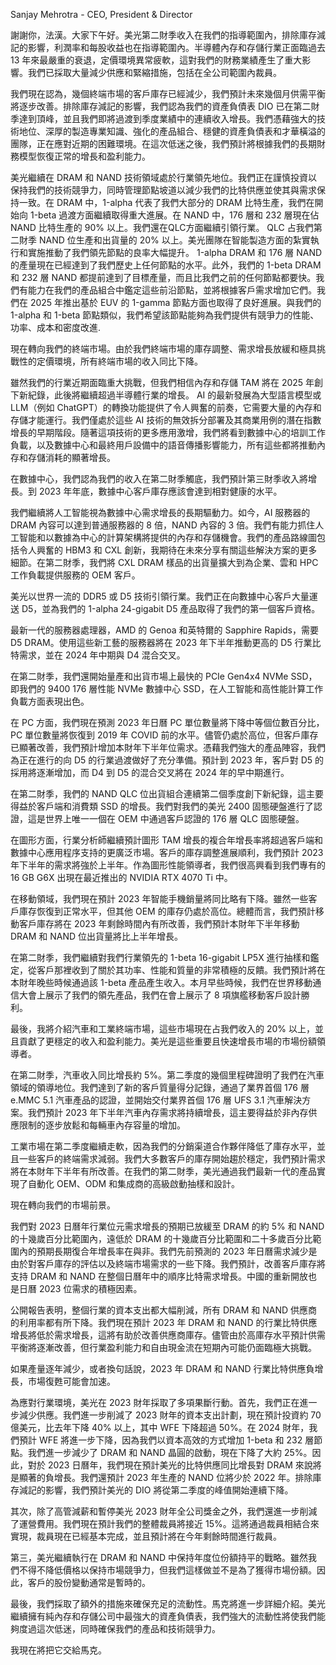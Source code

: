 Sanjay Mehrotra - CEO, President & Director

謝謝你，法漢。大家下午好。美光第二財季收入在我們的指導範圍內，排除庫存減記的影響，利潤率和每股收益也在指導範圍內。半導體內存和存儲行業正面臨過去 13 年來最嚴重的衰退，定價環境異常疲軟，這對我們的財務業績產生了重大影響。我們已採取大量減少供應和緊縮措施，包括在全公司範圍內裁員。

我們現在認為，幾個終端市場的客戶庫存已經減少，我們預計未來幾個月供需平衡將逐步改善。排除庫存減記的影響，我們認為我們的資產負債表 DIO 已在第二財季達到頂峰，並且我們即將過渡到季度業績中的連續收入增長。我們憑藉強大的技術地位、深厚的製造專業知識、強化的產品組合、穩健的資產負債表和才華橫溢的團隊，正在應對近期的困難環境。在這次低迷之後，我們預計將根據我們的長期財務模型恢復正常的增長和盈利能力。

美光繼續在 DRAM 和 NAND 技術領域處於行業領先地位。我們正在謹慎投資以保持我們的技術競爭力，同時管理節點坡道以減少我們的比特供應並使其與需求保持一致。在 DRAM 中，1-alpha 代表了我們大部分的 DRAM 比特生產，我們在開始向 1-beta 過渡方面繼續取得重大進展。在 NAND 中，176 層和 232 層現在佔 NAND 比特生產的 90% 以上。我們還在QLC方面繼續引領行業。 QLC 占我們第二財季 NAND 位生產和出貨量的 20% 以上。美光團隊在智能製造方面的紮實執行和實施推動了我們領先節點的良率大幅提升。 1-alpha DRAM 和 176 層 NAND 的產量現在已經達到了我們歷史上任何節點的水平。此外，我們的 1-beta DRAM 和 232 層 NAND 都提前達到了目標產量，而且比我們之前的任何節點都要快。我們有能力在我們的產品組合中鑑定這些前沿節點，並將根據客戶需求增加它們。我們在 2025 年推出基於 EUV 的 1-gamma 節點方面也取得了良好進展。與我們的 1-alpha 和 1-beta 節點類似，我們希望該節點能夠為我們提供有競爭力的性能、功率、成本和密度改進.

現在轉向我們的終端市場。由於我們終端市場的庫存調整、需求增長放緩和極具挑戰性的定價環境，所有終端市場的收入同比下降。

雖然我們的行業近期面臨重大挑戰，但我們相信內存和存儲 TAM 將在 2025 年創下新紀錄，此後將繼續超過半導體行業的增長。 AI 的最新發展為大型語言模型或 LLM（例如 ChatGPT）的轉換功能提供了令人興奮的前奏，它需要大量的內存和存儲才能運行。我們僅處於這些 AI 技術的無效拆分部署及其商業用例的潛在指數增長的早期階段。隨著這項技術的更多應用激增，我們將看到數據中心的培訓工作負載，以及數據中心和最終用戶設備中的語音傳播影響能力，所有這些都將推動內存和存儲消耗的顯著增長。

在數據中心，我們認為我們的收入在第二財季觸底，我們預計第三財季收入將增長。到 2023 年年底，數據中心客戶庫存應該會達到相對健康的水平。

我們繼續將人工智能視為數據中心需求增長的長期驅動力。如今，AI 服務器的 DRAM 內容可以達到普通服務器的 8 倍，NAND 內容的 3 倍。我們有能力抓住人工智能和以數據為中心的計算架構將提供的內存和存儲機會。我們的產品路線圖包括令人興奮的 HBM3 和 CXL 創新，我期待在未來分享有關這些解決方案的更多細節。在第二財季，我們將 CXL DRAM 樣品的出貨量擴大到為企業、雲和 HPC 工作負載提供服務的 OEM 客戶。

美光以世界一流的 DDR5 或 D5 技術引領行業。我們正在向數據中心客戶大量運送 D5，並為我們的 1-alpha 24-gigabit D5 產品取得了我們的第一個客戶資格。

最新一代的服務器處理器，AMD 的 Genoa 和英特爾的 Sapphire Rapids，需要 D5 DRAM。使用這些新工藝的服務器將在 2023 年下半年推動更高的 D5 行業比特需求，並在 2024 年中期與 D4 混合交叉。

在第二財季，我們還開始量產和出貨市場上最快的 PCIe Gen4x4 NVMe SSD，即我們的 9400 176 層性能 NVMe 數據中心 SSD，在人工智能和高性能計算工作負載方面表現出色。

在 PC 方面，我們現在預測 2023 年日曆 PC 單位數量將下降中等個位數百分比，PC 單位數量將恢復到 2019 年 COVID 前的水平。儘管仍處於高位，但客戶庫存已顯著改善，我們預計增加本財年下半年位需求。憑藉我們強大的產品陣容，我們為正在進行的向 D5 的行業過渡做好了充分準備。預計到 2023 年，客戶對 D5 的採用將逐漸增加，而 D4 到 D5 的混合交叉將在 2024 年的早中期進行。

在第二財季，我們的 NAND QLC 位出貨組合連續第二個季度創下新紀錄，這主要得益於客戶端和消費類 SSD 的增長。我們對我們的美光 2400 固態硬盤進行了認證，這是世界上唯一一個在 OEM 中通過客戶認證的 176 層 QLC 固態硬盤。

在圖形方面，行業分析師繼續預計圖形 TAM 增長的複合年增長率將超過客戶端和數據中心應用程序支持的更廣泛市場。客戶的庫存調整進展順利，我們預計 2023 年下半年的需求將強於上半年。作為圖形性能領導者，我們很高興看到我們專有的 16 GB G6X 出現在最近推出的 NVIDIA RTX 4070 Ti 中。

在移動領域，我們現在預計 2023 年智能手機銷量將同比略有下降。雖然一些客戶庫存恢復到正常水平，但其他 OEM 的庫存仍處於高位。總體而言，我們預計移動客戶庫存將在 2023 年剩餘時間內有所改善，我們預計本財年下半年移動 DRAM 和 NAND 位出貨量將比上半年增長。

在第二財季，我們繼續對我們行業領先的 1-beta 16-gigabit LP5X 進行抽樣和鑑定，從客戶那裡收到了關於其功率、性能和質量的非常積極的反饋。我們預計將在本財年晚些時候通過該 1-beta 產品產生收入。本月早些時候，我們在世界移動通信大會上展示了我們的領先產品，我們在會上展示了 8 項旗艦移動客戶設計勝利。

最後，我將介紹汽車和工業終端市場，這些市場現在占我們收入的 20% 以上，並且貢獻了更穩定的收入和盈利能力。美光是這些重要且快速增長市場的市場份額領導者。

在第二財季，汽車收入同比增長約 5%。第二季度的幾個里程碑證明了我們在汽車領域的領導地位。我們達到了新的客戶質量得分記錄，通過了業界首個 176 層 e.MMC 5.1 汽車產品的認證，並開始交付業界首個 176 層 UFS 3.1 汽車解決方案。我們預計 2023 年下半年汽車內存需求將持續增長，這主要得益於非內存供應限制的逐步放鬆和每輛車內存容量的增加。

工業市場在第二季度繼續走軟，因為我們的分銷渠道合作夥伴降低了庫存水平，並且一些客戶的終端需求減弱。我們大多數客戶的庫存開始趨於穩定，我們預計需求將在本財年下半年有所改善。在我們的第二財季，美光通過我們最新一代的產品實現了自動化 OEM、ODM 和集成商的高級啟動抽樣和設計。

現在轉向我們的市場前景。

我們對 2023 日曆年行業位元需求增長的預期已放緩至 DRAM 的約 5% 和 NAND 的十幾歲百分比範圍內，遠低於 DRAM 的十幾歲百分比範圍和二十多歲百分比範圍內的預期長期復合年增長率在與非。我們先前預測的 2023 年日曆需求減少是由於對客戶庫存的評估以及終端市場需求的一些下降。我們預計，改善客戶庫存將支持 DRAM 和 NAND 在整個日曆年中的順序比特需求增長。中國的重新開放也是日曆 2023 位需求的積極因素。

公開報告表明，整個行業的資本支出都大幅削減，所有 DRAM 和 NAND 供應商的利用率都有所下降。我們現在預計 2023 年 DRAM 和 NAND 的行業比特供應增長將低於需求增長，這將有助於改善供應商庫存。儘管由於高庫存水平預計供需平衡將逐漸改善，但行業盈利能力和自由現金流在短期內可能仍面臨極大挑戰。

如果產量逐年減少，或者換句話說，2023 年 DRAM 和 NAND 行業比特供應負增長，市場復甦可能會加速。

為應對行業環境，美光在 2023 財年採取了多項果斷行動。首先，我們正在進一步減少供應。我們進一步削減了 2023 財年的資本支出計劃，現在預計投資約 70 億美元，比去年下降 40% 以上，其中 WFE 下降超過 50%。在 2024 財年，我們預計 WFE 將進一步下降，因為我們以資本高效的方式增加 1-beta 和 232 層節點。我們進一步減少了 DRAM 和 NAND 晶圓的啟動，現在下降了大約 25%。因此，對於 2023 日曆年，我們現在預計美光的比特供應同比增長對 DRAM 來說將是顯著的負增長。我們還預計 2023 年生產的 NAND 位將少於 2022 年。排除庫存減記的影響，我們預計美光的 DIO 將從第二季度的峰值開始連續下降。

其次，除了高管減薪和暫停美光 2023 財年全公司獎金之外，我們還進一步削減了運營費用。我們現在預計我們的整體裁員將接近 15%。這將通過裁員相結合來實現，裁員現在已經基本完成，並且預計將在今年剩餘時間進行裁員。

第三，美光繼續執行在 DRAM 和 NAND 中保持年度位份額持平的戰略。雖然我們不得不降低價格以保持市場競爭力，但我們這樣做並不是為了獲得市場份額。因此，客戶的股份變動通常是暫時的。

最後，我們採取了額外的措施來確保充足的流動性。馬克將進一步詳細介紹。美光繼續擁有純內存和存儲公司中最強大的資產負債表，我們強大的流動性將使我們能夠度過這次低迷，同時確保我們的產品和技術競爭力。

我現在將把它交給馬克。
